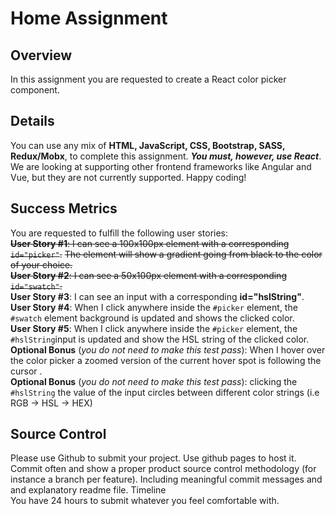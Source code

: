 # Home Assignment

## Overview

In this assignment you are requested to create a React color picker component.

## Details

You can use any mix of **HTML, JavaScript, CSS, Bootstrap, SASS, Redux/Mobx**, to complete this assignment.
**_You must, however, use React_**.
We are looking at supporting other frontend frameworks like Angular and Vue, but they are not currently supported.
Happy coding!

## Success Metrics

You are requested to fulfill the following user stories: </br>
~~**User Story #1**: I can see a 100x100px element with a corresponding `id="picker"​`.~~
~~The element will show a gradient going from black to the color of your choice. </br>~~
~~**User Story #2**: I can see a 50x100px element with a corresponding `id="swatch"​`. </br>~~
**User Story #3**: I can see an input with a corresponding **id="hslString"​**. </br>
**User Story #4**: When I click anywhere inside the `#picker​` element, the `#swatch​` element background is updated and shows the clicked color. </br>
**User Story #5**: When I click anywhere inside the `#picker​` element, the `#hslString​` input is updated and show the HSL string of the clicked color. </br>
**Optional Bonus** (_you do not need to make this test pass_): When I hover over the color picker a zoomed version of the current hover spot is following the cursor . </br>
**Optional Bonus** (_you do not need to make this test pass_): clicking the `#hslString​` the value of the input circles between different color strings (i.e RGB -> HSL -> HEX) </br>

## Source Control

Please use Github to submit your project. Use github pages to host it. Commit often and show a proper product source control methodology (for instance a branch per feature). Including meaningful commit messages and and explanatory readme file.
Timeline </br>
You have 24 hours to submit whatever you feel comfortable with.
